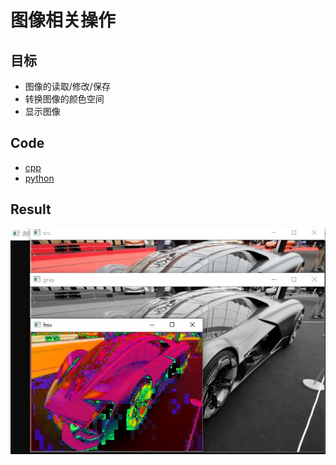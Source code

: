 # 图像相关操作

## 目标

- 图像的读取/修改/保存
- 转换图像的颜色空间
- 显示图像

## Code

- [cpp](./code/cpp)
- [python](./code/python)

## Result

![result.jpg](https://github.com/QWERDF007/LearningOpenCV4/blob/master/project/operations_with_images/result/result.jpg)

